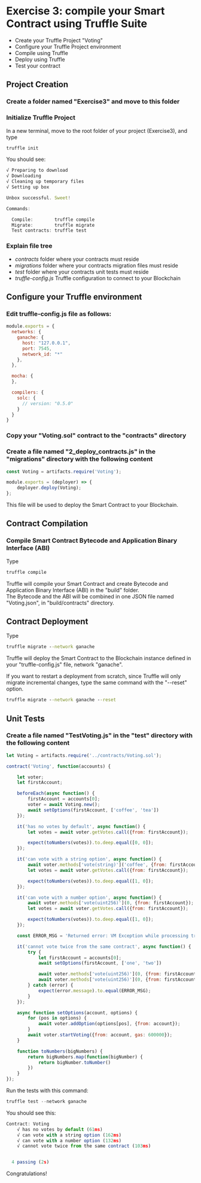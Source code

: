 # Exercise 3: compile your Smart Contract using Truffle Suite

- Create your Truffle Project "Voting"
- Configure your Truffle Project environment
- Compile using Truffle
- Deploy using Truffle
- Test your contract

## Project Creation

### Create a folder named "Exercise3" and move to this folder

### Initialize Truffle Project

In a new terminal, move to the root folder of your project (Exercise3), and type

```cmd
truffle init
```

You should see:

```javascript
√ Preparing to download
√ Downloading
√ Cleaning up temporary files
√ Setting up box

Unbox successful. Sweet!

Commands:

  Compile:        truffle compile
  Migrate:        truffle migrate
  Test contracts: truffle test
```

### Explain file tree

- *contracts* folder where your contracts must reside
- *migrations* folder where your contracts migration files must reside
- *test* folder where your contracts unit tests must reside
- *truffle-config.js* Truffle configuration to connect to your Blockchain

## Configure your Truffle environment

### Edit truffle-config.js file as follows:

```javascript
module.exports = {
  networks: {
    ganache: {
      host: "127.0.0.1",
      port: 7545,
      network_id: "*"
    },
  },

  mocha: {
  },

  compilers: {
    solc: {
      // version: "0.5.0"
    }
  }
}
```

### Copy your "Voting.sol" contract to the "contracts" directory

### Create a file named "2_deploy_contracts.js" in the "migrations" directory with the following content

```javascript
const Voting = artifacts.require('Voting');

module.exports = (deployer) => {
    deployer.deploy(Voting);
};
```

This file will be used to deploy the Smart Contract to your Blockchain.

## Contract Compilation

### Compile Smart Contract Bytecode and Application Binary Interface (ABI)

Type

```cmd
truffle compile
```

Truffle will compile your Smart Contract and create Bytecode and Application Binary Interface (ABI) in the "build" folder.  
The Bytecode and the ABI will be combined in one JSON file named "Voting.json", in "build/contracts" directory.

## Contract Deployment

Type

```cmd
truffle migrate --network ganache
```

Truffle will deploy the Smart Contract to the Blockchain instance defined in your "truffle-config.js" file, network "ganache".

If you want to restart a deployment from scratch, since Truffle will only migrate incremental changes, type the same command with the "--reset" option.

```cmd
truffle migrate --network ganache --reset
```

## Unit Tests

### Create a file named "TestVoting.js" in the "test" directory with the following content

```javascript
let Voting = artifacts.require('../contracts/Voting.sol');

contract('Voting', function(accounts) {

    let voter;
    let firstAccount;

    beforeEach(async function() {
        firstAccount = accounts[0];
        voter = await Voting.new();
        await setOptions(firstAccount, ['coffee', 'tea'])
    });

    it('has no votes by default', async function() {
        let votes = await voter.getVotes.call({from: firstAccount});

        expect(toNumbers(votes)).to.deep.equal([0, 0]);
    });

    it('can vote with a string option', async function() {
        await voter.methods['vote(string)']('coffee', {from: firstAccount});
        let votes = await voter.getVotes.call({from: firstAccount});

        expect(toNumbers(votes)).to.deep.equal([1, 0]);
    });

    it('can vote with a number option', async function() {
        await voter.methods['vote(uint256)'](0, {from: firstAccount});
        let votes = await voter.getVotes.call({from: firstAccount});

        expect(toNumbers(votes)).to.deep.equal([1, 0]);
    });

    const ERROR_MSG = 'Returned error: VM Exception while processing transaction: revert Voting has already started -- Reason given: Voting has already started.';

    it('cannot vote twice from the same contract', async function() {
        try {
            let firstAccount = accounts[0];
            await setOptions(firstAccount, ['one', 'two'])

            await voter.methods['vote(uint256)'](0, {from: firstAccount});
            await voter.methods['vote(uint256)'](0, {from: firstAccount});
        } catch (error) {
            expect(error.message).to.equal(ERROR_MSG);
        }
    });

    async function setOptions(account, options) {
        for (pos in options) {
            await voter.addOption(options[pos], {from: account});
        }
        await voter.startVoting({from: account, gas: 600000});
    }

    function toNumbers(bigNumbers) {
        return bigNumbers.map(function(bigNumber) {
            return bigNumber.toNumber()
        })
    }
});
```

Run the tests with this command:

```javascript
truffle test --network ganache
```

You should see this:

```javascript
Contract: Voting
    √ has no votes by default (61ms)
    √ can vote with a string option (162ms)
    √ can vote with a number option (132ms)
    √ cannot vote twice from the same contract (103ms)


  4 passing (2s)
```

Congratulations!
